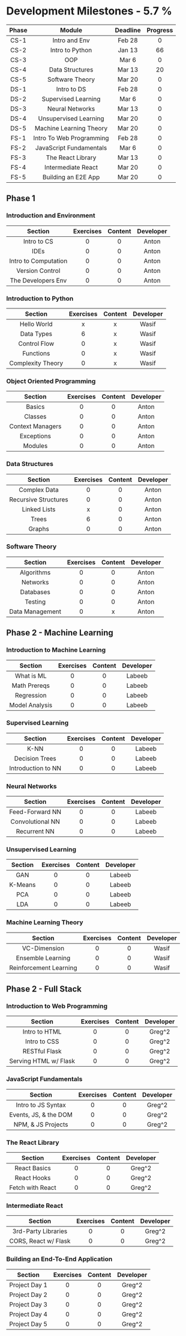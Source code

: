 # Development Milestones - 5.7 %

|Phase |    Module               | Deadline       | Progress       | 
|:----:|:-----------------------:|:--------------:|:--------------:|
| CS-1 | Intro and Env           | Feb 28         | 0              |
| CS-2 | Intro to Python         | Jan 13         | 66             |
| CS-3 | OOP                     | Mar 6          | 0              |
| CS-4 | Data Structures         | Mar 13         | 20             |
| CS-5 | Software Theory         | Mar 20         | 0              |
| DS-1 | Intro to DS             | Feb 28         | 0              |
| DS-2 | Supervised Learning     | Mar 6          | 0              |
| DS-3 | Neural Networks         | Mar 13         | 0              |
| DS-4 | Unsupervised Learning   | Mar 20         | 0              |
| DS-5 | Machine Learning Theory | Mar 20         | 0              |
| FS-1 | Intro To Web Programming| Feb 28         | 0              |
| FS-2 | JavaScript Fundamentals | Mar 6          | 0              |
| FS-3 | The React Library       | Mar 13         | 0              |
| FS-4 | Intermediate React      | Mar 20         | 0              |
| FS-5 | Building an E2E App     | Mar 20         | 0              |

## Phase 1

### Introduction and Environment

|    Section           | Exercises      |  Content      | Developer |
|:--------------------:|:--------------:|:-------------:|:---------:|
| Intro to CS          | 0              | 0             | Anton     |
| IDEs                 | 0              | 0             | Anton     |
| Intro to Computation | 0              | 0             | Anton     |
| Version Control      | 0              | 0             | Anton     |
| The Developers Env   | 0              | 0             | Anton     |

### Introduction to Python

|    Section        | Exercises      |  Content      | Developer |
|:-----------------:|:--------------:|:-------------:|:---------:|
| Hello World       | x              | x             | Wasif     |
| Data Types        | 6              | x             | Wasif     |
| Control Flow      | 0              | x             | Wasif     |
| Functions         | 0              | x             | Wasif     |
| Complexity Theory | 0              | x             | Wasif     |

### Object Oriented Programming

|    Section         | Exercises      |  Content      | Developer |
|:------------------:|:--------------:|:-------------:|:---------:|
| Basics             | 0              | 0             | Anton     |
| Classes            | 0              | 0             | Anton     |
| Context Managers   | 0              | 0             | Anton     |
| Exceptions         | 0              | 0             | Anton     |
| Modules            | 0              | 0             | Anton     |

### Data Structures

|    Section           | Exercises      |  Content      | Developer |
|:--------------------:|:--------------:|:-------------:|:---------:|
| Complex Data         | 0              | 0             | Anton     |
| Recursive Structures | 0              | 0             | Anton     |
| Linked Lists         | x              | 0             | Anton     |
| Trees                | 6              | 0             | Anton     |
| Graphs               | 0              | 0             | Anton     |

### Software Theory

|    Section        | Exercises      |  Content      | Developer |
|:-----------------:|:--------------:|:-------------:|:---------:|
| Algorithms        | 0              | 0             | Anton     |
| Networks          | 0              | 0             | Anton     |
| Databases         | 0              | 0             | Anton     |
| Testing           | 0              | 0             | Anton     |
| Data Management   | 0              | x             | Anton     |

## Phase 2 - Machine Learning

### Introduction to Machine Learning

|    Section              | Exercises      |  Content      | Developer |
|:----------------------:|:--------------:|:-------------:|:---------:|
| What is ML             | 0              | 0             | Labeeb    |
| Math Prereqs           | 0              | 0             | Labeeb    |
| Regression             | 0              | 0             | Labeeb    |
| Model Analysis         | 0              | 0             | Labeeb    |

### Supervised Learning

|    Section               | Exercises      |  Content      | Developer |
|:-----------------------:|:--------------:|:-------------:|:---------:|
| K-NN                    | 0              | 0             | Labeeb    |
| Decision Trees          | 0              | 0             | Labeeb    |
| Introduction to NN      | 0              | 0             | Labeeb    |

### Neural Networks

|    Section              | Exercises      |  Content      | Developer |
|:-----------------------:|:--------------:|:-------------:|:---------:|
| Feed-Forward NN         | 0              | 0             | Labeeb    |
| Convolutional NN        | 0              | 0             | Labeeb    |
| Recurrent NN            | 0              | 0             | Labeeb    |
  
### Unsupervised Learning

|   Section | Exercises      |  Content      | Developer |
|:---------:|:--------------:|:-------------:|:---------:|
| GAN       | 0              | 0             | Labeeb    |
| K-Means   | 0              | 0             | Labeeb    |
| PCA       | 0              | 0             | Labeeb    |
| LDA       | 0              | 0             | Labeeb    |

### Machine Learning Theory

|    Section             | Exercises      |  Content      | Developer |
|:----------------------:|:--------------:|:-------------:|:---------:|
| VC-Dimension           | 0              | 0             | Wasif     |
| Ensemble Learning      | 0              | 0             | Wasif     |
| Reinforcement Learning | 0              | 0             | Wasif     |


## Phase 2 - Full Stack

### Introduction to Web Programming
|    Section           | Exercises      |  Content      | Developer |
|:--------------------:|:--------------:|:-------------:|:---------:|
| Intro to HTML        | 0              | 0             | Greg^2    | 
| Intro to CSS         | 0              | 0             | Greg^2    | 
| RESTful Flask        | 0              | 0             | Greg^2    | 
| Serving HTML w/ Flask| 0              | 0             | Greg^2    | 

### JavaScript Fundamentals
|    Section           | Exercises      |  Content      | Developer |
|:--------------------:|:--------------:|:-------------:|:---------:|
| Intro to JS Syntax   | 0              | 0             | Greg^2    |
| Events, JS, & the DOM| 0              | 0             | Greg^2    |
| NPM, & JS Projects   | 0              | 0             | Greg^2    |

### The React  Library
|    Section           | Exercises      |  Content      | Developer |
|:--------------------:|:--------------:|:-------------:|:---------:|
| React Basics         | 0              | 0             | Greg^2    |
| React Hooks          | 0              | 0             | Greg^2    |
| Fetch with React     | 0              | 0             | Greg^2    |

### Intermediate React
|    Section           | Exercises      |  Content      | Developer |
|:--------------------:|:--------------:|:-------------:|:---------:|
| 3rd-Party Libraries  | 0              | 0             | Greg^2    |
| CORS, React w/ Flask | 0              | 0             | Greg^2    |

### Building an End-To-End Application
|    Section           | Exercises      |  Content      | Developer |
|:--------------------:|:--------------:|:-------------:|:---------:|
| Project Day 1        | 0              | 0             | Greg^2    |
| Project Day 2        | 0              | 0             | Greg^2    |
| Project Day 3        | 0              | 0             | Greg^2    |
| Project Day 4        | 0              | 0             | Greg^2    |
| Project Day 5        | 0              | 0             | Greg^2    |
